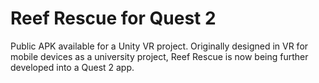 # Reef Rescue for Quest 2
Public APK available for a Unity VR project. Originally designed in VR for mobile devices as a university project, Reef Rescue is now being further developed into a Quest 2 app.